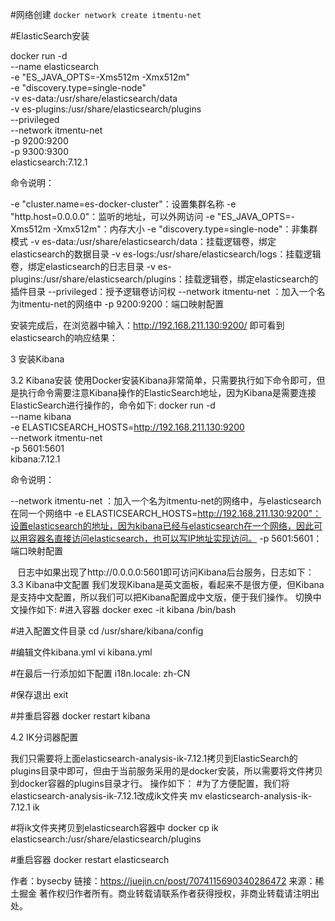 #网络创建
`
docker network create itmentu-net
`

#ElasticSearch安装

docker run -d \
	--name elasticsearch \
    -e "ES_JAVA_OPTS=-Xms512m -Xmx512m" \
    -e "discovery.type=single-node" \
    -v es-data:/usr/share/elasticsearch/data \
    -v es-plugins:/usr/share/elasticsearch/plugins \
    --privileged \
    --network itmentu-net \
    -p 9200:9200 \
    -p 9300:9300 \
elasticsearch:7.12.1

命令说明：

-e "cluster.name=es-docker-cluster"：设置集群名称
-e "http.host=0.0.0.0"：监听的地址，可以外网访问
-e "ES_JAVA_OPTS=-Xms512m -Xmx512m"：内存大小
-e "discovery.type=single-node"：非集群模式
-v es-data:/usr/share/elasticsearch/data：挂载逻辑卷，绑定elasticsearch的数据目录
-v es-logs:/usr/share/elasticsearch/logs：挂载逻辑卷，绑定elasticsearch的日志目录
-v es-plugins:/usr/share/elasticsearch/plugins：挂载逻辑卷，绑定elasticsearch的插件目录
--privileged：授予逻辑卷访问权
--network itmentu-net ：加入一个名为itmentu-net的网络中
-p 9200:9200：端口映射配置



安装完成后，在浏览器中输入：http://192.168.211.130:9200/ 即可看到elasticsearch的响应结果：


3 安装Kibana

3.2 Kibana安装
使用Docker安装Kibana非常简单，只需要执行如下命令即可，但是执行命令需要注意Kibana操作的ElasticSearch地址，因为Kibana是需要连接ElasticSearch进行操作的，命令如下:
docker run -d \
--name kibana \
-e ELASTICSEARCH_HOSTS=http://192.168.211.130:9200 \
--network itmentu-net \
-p 5601:5601  \
kibana:7.12.1

命令说明：

--network itmentu-net ：加入一个名为itmentu-net的网络中，与elasticsearch在同一个网络中
-e ELASTICSEARCH_HOSTS=http://192.168.211.130:9200"：设置elasticsearch的地址，因为kibana已经与elasticsearch在一个网络，因此可以用容器名直接访问elasticsearch，也可以写IP地址实现访问。
-p 5601:5601：端口映射配置

 
 日志中如果出现了http://0.0.0.0:5601即可访问Kibana后台服务，日志如下：
 3.3 Kibana中文配置
我们发现Kibana是英文面板，看起来不是很方便，但Kibana是支持中文配置，所以我们可以把Kibana配置成中文版，便于我们操作。
切换中文操作如下:
#进入容器
docker exec -it kibana /bin/bash

#进入配置文件目录
cd /usr/share/kibana/config

#编辑文件kibana.yml
vi kibana.yml

#在最后一行添加如下配置
i18n.locale: zh-CN

#保存退出
exit

#并重启容器
docker restart kibana

4.2 IK分词器配置

我们只需要将上面elasticsearch-analysis-ik-7.12.1拷贝到ElasticSearch的plugins目录中即可，但由于当前服务采用的是docker安装，所以需要将文件拷贝到docker容器的plugins目录才行。
操作如下：
#为了方便配置，我们将elasticsearch-analysis-ik-7.12.1改成ik文件夹
mv elasticsearch-analysis-ik-7.12.1 ik

#将ik文件夹拷贝到elasticsearch容器中
docker cp ik elasticsearch:/usr/share/elasticsearch/plugins

#重启容器
docker restart elasticsearch

作者：bysecby
链接：https://juejin.cn/post/7074115690340286472
来源：稀土掘金
著作权归作者所有。商业转载请联系作者获得授权，非商业转载请注明出处。

